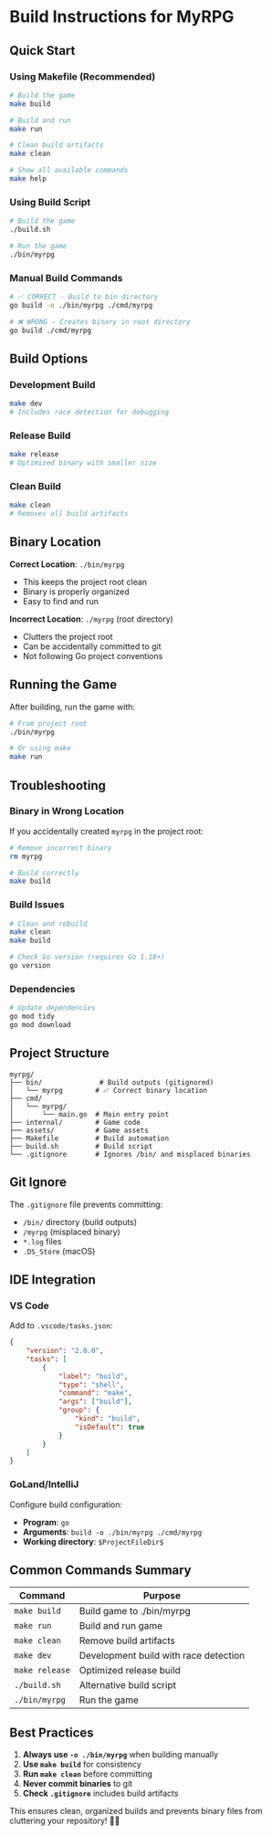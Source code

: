 # Build Instructions for MyRPG

## Quick Start

### Using Makefile (Recommended)
```bash
# Build the game
make build

# Build and run
make run

# Clean build artifacts
make clean

# Show all available commands
make help
```

### Using Build Script
```bash
# Build the game
./build.sh

# Run the game
./bin/myrpg
```

### Manual Build Commands
```bash
# ✅ CORRECT - Build to bin directory
go build -o ./bin/myrpg ./cmd/myrpg

# ❌ WRONG - Creates binary in root directory
go build ./cmd/myrpg
```

## Build Options

### Development Build
```bash
make dev
# Includes race detection for debugging
```

### Release Build
```bash
make release
# Optimized binary with smaller size
```

### Clean Build
```bash
make clean
# Removes all build artifacts
```

## Binary Location

**Correct Location**: `./bin/myrpg`
- This keeps the project root clean
- Binary is properly organized
- Easy to find and run

**Incorrect Location**: `./myrpg` (root directory)
- Clutters the project root
- Can be accidentally committed to git
- Not following Go project conventions

## Running the Game

After building, run the game with:
```bash
# From project root
./bin/myrpg

# Or using make
make run
```

## Troubleshooting

### Binary in Wrong Location
If you accidentally created `myrpg` in the project root:
```bash
# Remove incorrect binary
rm myrpg

# Build correctly
make build
```

### Build Issues
```bash
# Clean and rebuild
make clean
make build

# Check Go version (requires Go 1.18+)
go version
```

### Dependencies
```bash
# Update dependencies
go mod tidy
go mod download
```

## Project Structure
```
myrpg/
├── bin/              # Build outputs (gitignored)
│   └── myrpg        # ✅ Correct binary location
├── cmd/
│   └── myrpg/
│       └── main.go  # Main entry point
├── internal/        # Game code
├── assets/          # Game assets
├── Makefile         # Build automation
├── build.sh         # Build script
└── .gitignore       # Ignores /bin/ and misplaced binaries
```

## Git Ignore

The `.gitignore` file prevents committing:
- `/bin/` directory (build outputs)
- `/myrpg` (misplaced binary)
- `*.log` files
- `.DS_Store` (macOS)

## IDE Integration

### VS Code
Add to `.vscode/tasks.json`:
```json
{
    "version": "2.0.0",
    "tasks": [
        {
            "label": "build",
            "type": "shell",
            "command": "make",
            "args": ["build"],
            "group": {
                "kind": "build",
                "isDefault": true
            }
        }
    ]
}
```

### GoLand/IntelliJ
Configure build configuration:
- **Program**: `go`
- **Arguments**: `build -o ./bin/myrpg ./cmd/myrpg`
- **Working directory**: `$ProjectFileDir$`

## Common Commands Summary

| Command | Purpose |
|---------|---------|
| `make build` | Build game to ./bin/myrpg |
| `make run` | Build and run game |
| `make clean` | Remove build artifacts |
| `make dev` | Development build with race detection |
| `make release` | Optimized release build |
| `./build.sh` | Alternative build script |
| `./bin/myrpg` | Run the game |

## Best Practices

1. **Always use `-o ./bin/myrpg`** when building manually
2. **Use `make build`** for consistency  
3. **Run `make clean`** before committing
4. **Never commit binaries** to git
5. **Check `.gitignore`** includes build artifacts

This ensures clean, organized builds and prevents binary files from cluttering your repository! 🎯✨
